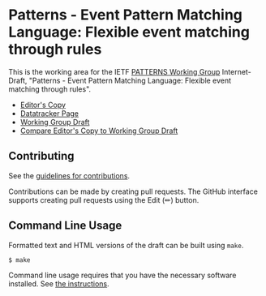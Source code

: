 # Patterns - Event Pattern Matching Language: Flexible event matching through rules

This is the working area for the IETF [PATTERNS Working Group](https://datatracker.ietf.org/wg/patterns/documents/) Internet-Draft, "Patterns - Event Pattern Matching Language: Flexible event matching through rules".

* [Editor's Copy](https://baldawar.github.io/draft-ietf-rule-patterns/#go.draft-ietf-patterns-protocol.html)
* [Datatracker Page](https://datatracker.ietf.org/doc/draft-ietf-patterns-protocol)
* [Working Group Draft](https://datatracker.ietf.org/doc/html/draft-ietf-patterns-protocol)
* [Compare Editor's Copy to Working Group Draft](https://baldawar.github.io/draft-ietf-rule-patterns/#go.draft-ietf-patterns-protocol.diff)


## Contributing

See the
[guidelines for contributions](https://github.com/baldawar/draft-ietf-rule-patterns/blob/main/CONTRIBUTING.md).

Contributions can be made by creating pull requests.
The GitHub interface supports creating pull requests using the Edit (✏) button.


## Command Line Usage

Formatted text and HTML versions of the draft can be built using `make`.

```sh
$ make
```

Command line usage requires that you have the necessary software installed.  See
[the instructions](https://github.com/martinthomson/i-d-template/blob/main/doc/SETUP.md).

